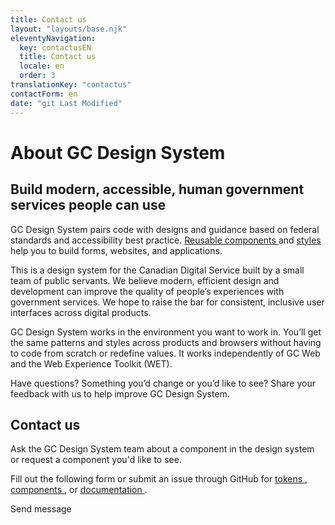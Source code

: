 ```yaml
---
title: Contact us
layout: "layouts/base.njk"
eleventyNavigation:
  key: contactusEN
  title: Contact us
  locale: en
  order: 3
translationKey: "contactus"
contactForm: en
date: "git Last Modified"
---
```


# About GC Design System

## Build modern, accessible, human government services people can use

GC Design System pairs code with designs and guidance based on federal standards and accessibility best practice. <a href="#" target="_blank">Reusable components <gcds-icon name="external-link" label="Opens in a new tab." margin-left="200" /></a> and <a href="#" target="_blank">styles <gcds-icon name="external-link" label="Opens in a new tab." margin-left="200" /></a> help you to build forms, websites, and applications.

This is a design system for the Canadian Digital Service built by a small team of public servants. We believe modern, efficient design and development can improve the quality of people’s experiences with government services. We hope to raise the bar for consistent, inclusive user interfaces across digital products.

GC Design System works in the environment you want to work in. You’ll get the same patterns and styles across products and browsers without having to code from scratch or redefine values. It works independently of GC Web and the Web Experience Toolkit (WET).

Have questions? Something you’d change or you’d like to see? Share your feedback with us to help improve GC Design System.

## Contact us

Ask the GC Design System team about a component in the design system or request a component you'd like to see.

Fill out the following form or submit an issue through GitHub for <a href="https://github.com/cds-snc/gcds-tokens" target="_blank">tokens <gcds-icon name="external-link" label="Opens in a new tab." margin-left="200" /></a>, <a href="https://github.com/cds-snc/gcds-components" target="_blank">components <gcds-icon name="external-link" label="Opens in a new tab." margin-left="200" /></a>, or <a href="https://github.com/cds-snc/gcds-docs" target="_blank">documentation <gcds-icon name="external-link" label="Opens in a new tab." margin-left="200" /></a>.

<form class="my-500 contact-us-form" name="contactEN" method="post">
  <input type="hidden" name="form-name" value="contactEN" />
  <gcds-input type="text" input-id="name" label="Full name" size="30" required></gcds-input>
  <gcds-input type="email" input-id="email" label="Email address" size="30" required></gcds-input>
  <gcds-textarea label="Message" textarea-id="message" required></gcds-textarea>
  <div hidden>
    <gcds-input type="text" input-id="bot-field" label="bot"></gcds-input>
  </div>
  <gcds-button button-role="primary" button-type="submit">
    Send message
  </gcds-button>
</form>
